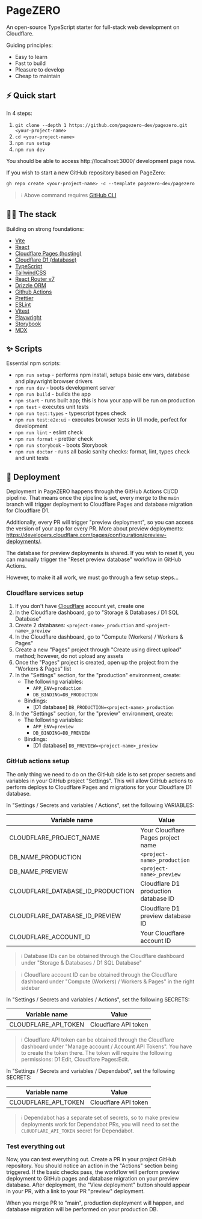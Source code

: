 # PageZERO

An open-source TypeScript starter for full-stack web development on Cloudflare.

Guiding principles:

- Easy to learn
- Fast to build
- Pleasure to develop
- Cheap to maintain

## ⚡️ Quick start

In 4 steps:

1. `git clone --depth 1 https://github.com/pagezero-dev/pagezero.git <your-project-name>`
1. `cd <your-project-name>`
1. `npm run setup`
1. `npm run dev`

You should be able to access http://localhost:3000/ development page now.

If you wish to start a new GitHub repository based on PageZero:

```
gh repo create <your-project-name> -c --template pagezero-dev/pagezero
```

> ℹ️ Above command requires [GitHub CLI](https://cli.github.com/)

## 🧑‍💻 The stack

Building on strong foundations:

- [Vite](https://vite.dev/)
- [React](https://react.dev/)
- [Cloudflare Pages (hosting)](https://pages.cloudflare.com/)
- [Cloudflare D1 (database)](https://www.cloudflare.com/en-au/developer-platform/products/d1/)
- [TypeScript](https://www.typescriptlang.org/)
- [TailwindCSS](https://tailwindcss.com/)
- [React Router v7](https://reactrouter.com/)
- [Drizzle ORM](https://orm.drizzle.team/)
- [Github Actions](https://GitHub.com/features/actions)
- [Prettier](https://prettier.io/)
- [ESLint](https://eslint.org/)
- [Vitest](https://vitest.dev/)
- [Playwright](https://playwright.dev/)
- [Storybook](https://storybook.js.org/)
- [MDX](https://mdxjs.com/)

## ✨ Scripts

Essential npm scripts:

- `npm run setup` - performs npm install, setups basic env vars, database and playwright browser drivers
- `npm run dev` - boots development server
- `npm run build` - builds the app
- `npm start` - runs built app; this is how your app will be run on production
- `npm test` - executes unit tests
- `npm run test:types` - typescript types check
- `npm run test:e2e:ui` - executes browser tests in UI mode, perfect for development
- `npm run lint` - eslint check
- `npm run format` - prettier check
- `npm run storybook` - boots Storybook
- `npm run doctor` - runs all basic sanity checks: format, lint, types check and unit tests

## 🚀 Deployment

Deployment in PageZERO happens through the GitHub Actions CI/CD pipeline. That means once the pipeline is set,
every merge to the `main` branch will trigger deployment to Cloudflare Pages and database migration for Cloudflare D1.

Additionally, every PR will trigger "preview deployment", so you can access the version of your app for every PR. More about preview deployments: https://developers.cloudflare.com/pages/configuration/preview-deployments/.

The database for preview deployments is shared. If you wish to reset it, you can manually trigger the "Reset preview database" workflow in GitHub Actions.

However, to make it all work, we must go through a few setup steps...

### Cloudflare services setup

1. If you don't have [Cloudflare](https://www.cloudflare.com/) account yet, create one
1. In the Cloudflare dashboard, go to "Storage & Databases / D1 SQL Database"
1. Create 2 databases: `<project-name>_production` and `<project-name>_preview`
1. In the Cloudflare dashboard, go to "Compute (Workers) / Workers & Pages"
1. Create a new "Pages" project through "Create using direct upload" method; however, do not upload any assets
1. Once the "Pages" project is created, open up the project from the "Workers & Pages" list
1. In the "Settings" section, for the "production" environment, create:
   - The following variables:
     - `APP_ENV=production`
     - `DB_BINDING=DB_PRODUCTION`
   - Bindings:
     - [D1 database] `DB_PRODUCTION=<project-name>_production`
1. In the "Settings" section, for the "preview" environment, create:
   - The following variables:
     - `APP_ENV=preview`
     - `DB_BINDING=DB_PREVIEW`
   - Bindings:
     - [D1 database] `DB_PREVIEW=<project-name>_preview`

### GitHub actions setup

The only thing we need to do on the GitHub side is to set proper secrets and variables in your GitHub project "Settings". This will allow GitHub actions to perform deploys to Cloudflare Pages and migrations for your Cloudflare D1 database.

In "Settings / Secrets and variables / Actions", set the following VARIABLES:

| Variable name                     | Value                                |
| --------------------------------- | ------------------------------------ |
| CLOUDFLARE_PROJECT_NAME           | Your Cloudflare Pages project name   |
| DB_NAME_PRODUCTION                | `<project-name>_production`          |
| DB_NAME_PREVIEW                   | `<project-name>_preview`             |
| CLOUDFLARE_DATABASE_ID_PRODUCTION | Cloudflare D1 production database ID |
| CLOUDFLARE_DATABASE_ID_PREVIEW    | Cloudflare D1 preview database ID    |
| CLOUDFLARE_ACCOUNT_ID             | Your Cloudflare account ID           |

> ℹ️ Database IDs can be obtained through the Cloudflare dashboard under "Storage & Databases / D1 SQL Database"

> ℹ️ Cloudflare account ID can be obtained through the Cloudflare dashboard under "Compute (Workers) / Workers & Pages" in the right sidebar

In "Settings / Secrets and variables / Actions", set the following SECRETS:

| Variable name        | Value                |
| -------------------- | -------------------- |
| CLOUDFLARE_API_TOKEN | Cloudflare API token |

> ℹ️ Cloudflare API token can be obtained through the Cloudflare dashboard under "Manage account / Account API Tokens". You have to create the token there. The token will require the following permissions: D1:Edit, Cloudflare Pages:Edit.

In "Settings / Secrets and variables / Dependabot", set the following SECRETS:

| Variable name        | Value                |
| -------------------- | -------------------- |
| CLOUDFLARE_API_TOKEN | Cloudflare API token |

> ℹ️ Dependabot has a separate set of secrets, so to make preview deployments work for Dependabot PRs, you will need to set the `CLOUDFLARE_API_TOKEN` secret for Dependabot.

### Test everything out

Now, you can test everything out. Create a PR in your project GitHub repository. You should notice an action in the "Actions" section being triggered. If the basic checks pass, the workflow will perform preview deployment to GitHub pages and database migration on your preview database. After deployment, the "View deployment" button should appear in your PR, with a link to your PR "preview" deployment.

When you merge PR to "main", production deployment will happen, and database migration will be performed on your production DB.
